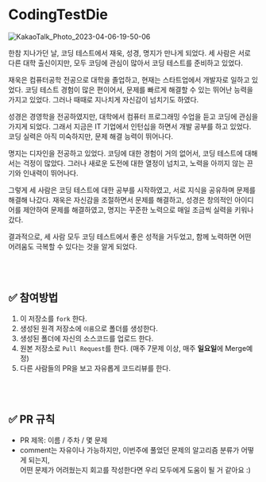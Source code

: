 # CodingTestDie

![KakaoTalk_Photo_2023-04-06-19-50-06](https://user-images.githubusercontent.com/69576360/230356052-5ebc5286-6316-4db9-9b9d-afbc50ccc672.jpeg)

한참 지나가던 날, 코딩 테스트에서 재욱, 성경, 명지가 만나게 되었다. 세 사람은 서로 다른 대학 출신이지만, 모두 코딩에 관심이 많아서 코딩 테스트를 준비하고 있었다.

재욱은 컴퓨터공학 전공으로 대학을 졸업하고, 현재는 스타트업에서 개발자로 일하고 있었다. 코딩 테스트 경험이 많은 편이어서, 문제를 빠르게 해결할 수 있는 뛰어난 능력을 가지고 있었다. 그러나 때때로 지나치게 자신감이 넘치기도 하였다.

성경은 경영학을 전공하였지만, 대학에서 컴퓨터 프로그래밍 수업을 듣고 코딩에 관심을 가지게 되었다. 그래서 지금은 IT 기업에서 인턴십을 하면서 개발 공부를 하고 있었다. 코딩 실력은 아직 미숙하지만, 문제 해결 능력이 뛰어나다.

명지는 디자인을 전공하고 있었다. 코딩에 대한 경험이 거의 없어서, 코딩 테스트에 대해서는 걱정이 많았다. 그러나 새로운 도전에 대한 열정이 넘치고, 노력을 아끼지 않는 끈기와 인내력이 뛰어나다.

그렇게 세 사람은 코딩 테스트에 대한 공부를 시작하였고, 서로 지식을 공유하며 문제를 해결해 나갔다. 재욱은 자신감을 조절하면서 문제를 해결하고, 성경은 창의적인 아이디어를 제안하여 문제를 해결하였고, 명지는 꾸준한 노력으로 매일 조금씩 실력을 키워나갔다.

결과적으로, 세 사람 모두 코딩 테스트에서 좋은 성적을 거두었고, 함께 노력하면 어떤 어려움도 극복할 수 있다는 것을 알게 되었다.

<br>
<br>

## ✅ 참여방법

1. 이 저장소를 `fork` 한다.
2. 생성된 원격 저장소에 `이름`으로 폴더를 생성한다.
3. 생성된 폴더에 자신의 소스코드를 업로드 한다.
4. 원본 저장소로 `Pull Request`를 한다. (매주 7문제 이상, 매주 **일요일**에 Merge예정)
5. 다른 사람들의 PR을 보고 자유롭게 코드리뷰를 한다.

<br>
<br>

## ✅ PR 규칙

- PR 제목: 이름 / 주차 / 몇 문제
- comment는 자유이나 가능하지만, 이번주에 풀었던 문제의 알고리즘 분류가 어떻게 되는지, <br> 어떤 문제가 어려웠는지 회고를 작성한다면 우리 모두에게 도움이 될 거 같아요 :)
